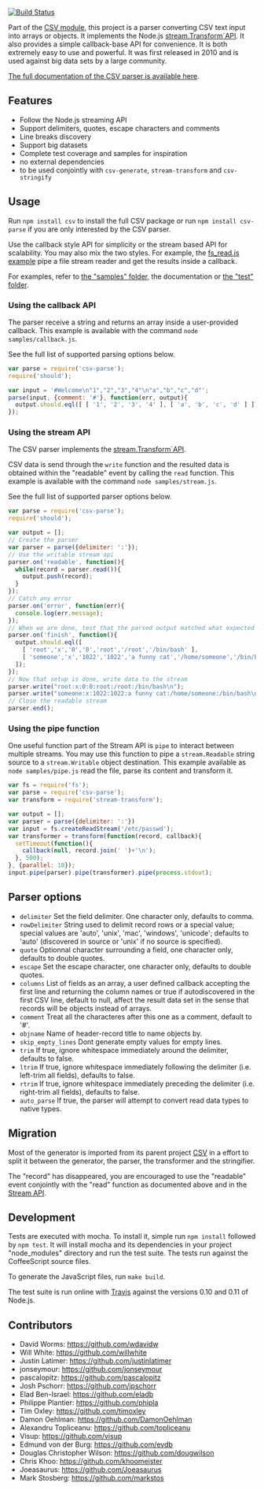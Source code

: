[![Build Status](https://secure.travis-ci.org/wdavidw/node-csv-parse.png)](http://travis-ci.org/wdavidw/node-csv-parse)

Part of the [CSV module](https://github.com/wdavidw/node-csv), this project is a
parser converting CSV text input into arrays or objects. It implements the 
Node.js [stream.Transform`API](http://nodejs.org/api/stream.html#stream_class_stream_transform). It also provides a simple callback-base API for convenience. It is both extremely easy to use and powerful. It was first
released in 2010 and is used against big data sets by a large community.

[The full documentation of the CSV parser is available here](http://www.adaltas.com/projects/node-csv/).

## Features

*   Follow the Node.js streaming API
*   Support delimiters, quotes, escape characters and comments
*   Line breaks discovery
*   Support big datasets
*   Complete test coverage and samples for inspiration
*   no external dependencies
*   to be used conjointly with `csv-generate`, `stream-transform` and `csv-stringify`


## Usage

Run `npm install csv` to install the full CSV package or run 
`npm install csv-parse` if you are only interested by the CSV parser.

Use the callback style API for simplicity or the stream based API for 
scalability. You may also mix the two styles. For example, the 
[fs_read.js example][fs_read] pipe a file stream reader and get the results 
inside a callback.

For examples, refer to [the "samples" folder][csv-samples], 
the documentation or [the "test" folder][csv-test].

### Using the callback API

The parser receive a string and returns an array inside a user-provided 
callback. This example is available with the command `node samples/callback.js`.

See the full list of supported parsing options below.

```javascript
var parse = require('csv-parse');
require('should');

var input = '#Welcome\n"1","2","3","4"\n"a","b","c","d"';
parse(input, {comment: '#'}, function(err, output){
  output.should.eql([ [ '1', '2', '3', '4' ], [ 'a', 'b', 'c', 'd' ] ]);
});
```

### Using the stream API

The CSV parser implements the [stream.Transform`API][stream_transform].

CSV data is send through the `write` function and the resulted data is obtained
within the "readable" event by calling the `read` function. This example is 
available with the command `node samples/stream.js`.

See the full list of supported parser options below.
    
```javascript
var parse = require('csv-parse');
require('should');

var output = [];
// Create the parser
var parser = parse({delimiter: ':'});
// Use the writable stream api
parser.on('readable', function(){
  while(record = parser.read()){
    output.push(record);
  }
});
// Catch any error
parser.on('error', function(err){
  console.log(err.message);
});
// When we are done, test that the parsed output matched what expected
parser.on('finish', function(){
  output.should.eql([
    [ 'root','x','0','0','root','/root','/bin/bash' ],
    [ 'someone','x','1022','1022','a funny cat','/home/someone','/bin/bash' ]
  ]);
});
// Now that setup is done, write data to the stream
parser.write("root:x:0:0:root:/root:/bin/bash\n");
parser.write("someone:x:1022:1022:a funny cat:/home/someone:/bin/bash\n");
// Close the readable stream
parser.end();
```

### Using the pipe function

One useful function part of the Stream API is `pipe` to interact between 
multiple streams. You may use this function to pipe a `stream.Readable` string 
source to a `stream.Writable` object destination. This example available as 
`node samples/pipe.js` read the file, parse its content and transform it.

```javascript
var fs = require('fs');
var parse = require('csv-parse');
var transform = require('stream-transform');

var output = [];
var parser = parse({delimiter: ':'})
var input = fs.createReadStream('/etc/passwd');
var transformer = transform(function(record, callback){
  setTimeout(function(){
    callback(null, record.join(' ')+'\n');
  }, 500);
}, {parallel: 10});
input.pipe(parser).pipe(transformer).pipe(process.stdout);
```

## Parser options

*   `delimiter`         Set the field delimiter. One character only, defaults to comma.   
*   `rowDelimiter`      String used to delimit record rows or a special value; special values are 'auto', 'unix', 'mac', 'windows', 'unicode'; defaults to 'auto' (discovered in source or 'unix' if no source is specified).   
*   `quote`             Optionnal character surrounding a field, one character only, defaults to double quotes.   
*   `escape`            Set the escape character, one character only, defaults to double quotes.   
*   `columns`           List of fields as an array, a user defined callback accepting the first line and returning the column names or true if autodiscovered in the first CSV line, default to null, affect the result data set in the sense that records will be objects instead of arrays.   
*   `comment`           Treat all the characteres after this one as a comment, default to '#'.   
*   `objname`           Name of header-record title to name objects by.   
*   `skip_empty_lines`  Dont generate empty values for empty lines.   
*   `trim`              If true, ignore whitespace immediately around the delimiter, defaults to false.   
*   `ltrim`             If true, ignore whitespace immediately following the delimiter (i.e. left-trim all fields), defaults to false.   
*   `rtrim`             If true, ignore whitespace immediately preceding the delimiter (i.e. right-trim all fields), defaults to false.   
*   `auto_parse`        If true, the parser will attempt to convert read data types to native types.   

## Migration

Most of the generator is imported from its parent project [CSV][csv] in a effort 
to split it between the generator, the parser, the transformer and the 
stringifier.

The "record" has disappeared, you are encouraged to use the "readable" event conjointly 
with the "read" function as documented above and in the [Stream API][stream_transform].

## Development

Tests are executed with mocha. To install it, simple run `npm install` 
followed by `npm test`. It will install mocha and its dependencies in your 
project "node_modules" directory and run the test suite. The tests run 
against the CoffeeScript source files.

To generate the JavaScript files, run `make build`.

The test suite is run online with [Travis][travis] against the versions 
0.10 and 0.11 of Node.js.

Contributors
------------

*   David Worms: <https://github.com/wdavidw>
*   Will White: <https://github.com/willwhite>
*   Justin Latimer: <https://github.com/justinlatimer>
*   jonseymour: <https://github.com/jonseymour>
*   pascalopitz: <https://github.com/pascalopitz>
*   Josh Pschorr: <https://github.com/jpschorr>
*   Elad Ben-Israel: <https://github.com/eladb>
*   Philippe Plantier: <https://github.com/phipla>
*   Tim Oxley: <https://github.com/timoxley>
*   Damon Oehlman: <https://github.com/DamonOehlman>
*   Alexandru Topliceanu: <https://github.com/topliceanu>
*   Visup: <https://github.com/visup>
*   Edmund von der Burg: <https://github.com/evdb>
*   Douglas Christopher Wilson: <https://github.com/dougwilson>
*   Chris Khoo: <https://github.com/khoomeister>
*   Joeasaurus: <https://github.com/Joeasaurus>
*   Mark Stosberg: <https://github.com/markstos>

[csv]: https://github.com/wdavidw/node-csv
[csv-samples]: https://github.com/wdavidw/node-csv-parse/tree/master/samples
[fs_read]: https://github.com/wdavidw/node-csv-parse/tree/master/samples/fs_read.js
[csv-test]: https://github.com/wdavidw/node-csv-parse/tree/master/test
[stream_transform]: http://nodejs.org/api/stream.html#stream_class_stream_transform
[travis]: https://travis-ci.org/#!/wdavidw/node-csv-parse

